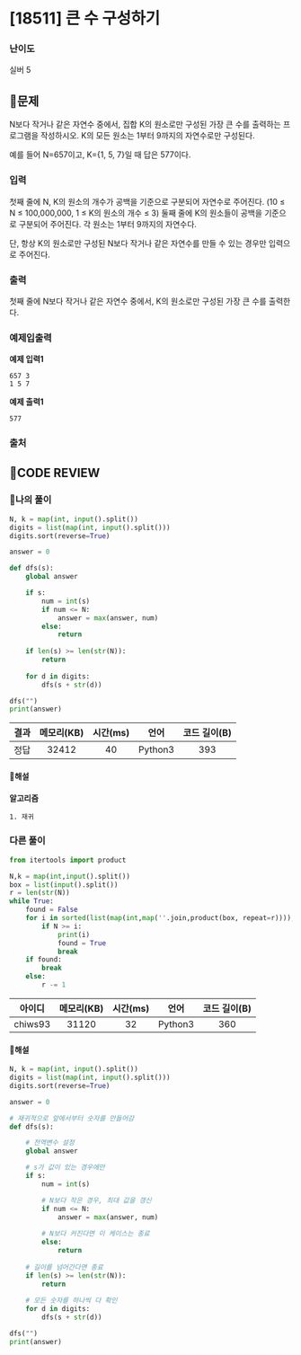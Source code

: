 # [18511] 큰 수 구성하기

### **난이도**
실버 5
## **📝문제**
N보다 작거나 같은 자연수 중에서, 집합 K의 원소로만 구성된 가장 큰 수를 출력하는 프로그램을 작성하시오. K의 모든 원소는 1부터 9까지의 자연수로만 구성된다.

예를 들어 N=657이고, K={1, 5, 7}일 때 답은 577이다.
### **입력**
첫째 줄에 N, K의 원소의 개수가 공백을 기준으로 구분되어 자연수로 주어진다. (10 ≤ N ≤ 100,000,000, 1 ≤ K의 원소의 개수 ≤ 3) 둘째 줄에 K의 원소들이 공백을 기준으로 구분되어 주어진다. 각 원소는 1부터 9까지의 자연수다.

단, 항상 K의 원소로만 구성된 N보다 작거나 같은 자연수를 만들 수 있는 경우만 입력으로 주어진다.
### **출력**
첫째 줄에 N보다 작거나 같은 자연수 중에서, K의 원소로만 구성된 가장 큰 수를 출력한다.
### **예제입출력**

**예제 입력1**

```
657 3
1 5 7
```

**예제 출력1**

```
577
```

### **출처**

## **🧐CODE REVIEW**

### **🧾나의 풀이**

```python
N, k = map(int, input().split())
digits = list(map(int, input().split()))
digits.sort(reverse=True)

answer = 0

def dfs(s):
    global answer

    if s:
        num = int(s)
        if num <= N:
            answer = max(answer, num)
        else:
            return
        
    if len(s) >= len(str(N)):
        return
    
    for d in digits:
        dfs(s + str(d))

dfs("")
print(answer)
```

결과	| 메모리(KB) |	시간(ms) |	언어 |	코드 길이(B)
:----:|:-----:|:-----:|:-----:|:--------:
정답|32412|40|Python3|393
#### **📝해설**

**알고리즘**
```
1. 재귀
```

### **다른 풀이**

```python
from itertools import product

N,k = map(int,input().split())
box = list(input().split())
r = len(str(N))
while True:
    found = False
    for i in sorted(list(map(int,map(''.join,product(box, repeat=r)))), reverse = True):
        if N >= i:
            print(i)
            found = True
            break
    if found:
        break
    else:
        r -= 1
```

아이디 | 메모리(KB) |	시간(ms) |	언어 |	코드 길이(B) 
:-----:|:-----:|:-----:|:----:|:--------:
chiws93|31120|32|Python3|360
#### **📝해설**

```python
N, k = map(int, input().split())
digits = list(map(int, input().split()))
digits.sort(reverse=True)

answer = 0

# 재귀적으로 앞에서부터 숫자를 만들어감
def dfs(s):

    # 전역변수 설정
    global answer

    # s가 값이 있는 경우에만
    if s:
        num = int(s)

        # N보다 작은 경우, 최대 값을 갱신
        if num <= N:
            answer = max(answer, num)
        
        # N보다 커진다면 이 케이스는 종료
        else:
            return
    
    # 길이를 넘어간다면 종료
    if len(s) >= len(str(N)):
        return
    
    # 모든 숫자를 하나씩 다 확인
    for d in digits:
        dfs(s + str(d))

dfs("")
print(answer)
```
